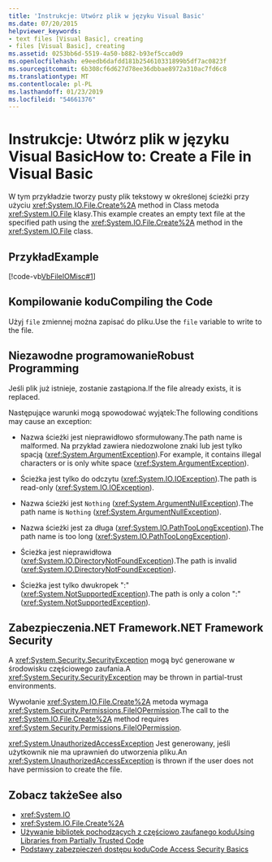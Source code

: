 ```yaml
---
title: 'Instrukcje: Utwórz plik w języku Visual Basic'
ms.date: 07/20/2015
helpviewer_keywords:
- text files [Visual Basic], creating
- files [Visual Basic], creating
ms.assetid: 0253bb6d-5519-4a50-b882-b93ef5cca0d9
ms.openlocfilehash: e9eedb6dafdd181b254610331899b5df7ac0823f
ms.sourcegitcommit: 6b308cf6d627d78ee36dbbae8972a310ac7fd6c8
ms.translationtype: MT
ms.contentlocale: pl-PL
ms.lasthandoff: 01/23/2019
ms.locfileid: "54661376"
---
```

# <a name="how-to-create-a-file-in-visual-basic"></a><span data-ttu-id="ed137-102">Instrukcje: Utwórz plik w języku Visual Basic</span><span class="sxs-lookup"><span data-stu-id="ed137-102">How to: Create a File in Visual Basic</span></span>
<span data-ttu-id="ed137-103">W tym przykładzie tworzy pusty plik tekstowy w określonej ścieżki przy użyciu <xref:System.IO.File.Create%2A> method in Class metoda <xref:System.IO.File> klasy.</span><span class="sxs-lookup"><span data-stu-id="ed137-103">This example creates an empty text file at the specified path using the <xref:System.IO.File.Create%2A> method in the <xref:System.IO.File> class.</span></span>  
  
## <a name="example"></a><span data-ttu-id="ed137-104">Przykład</span><span class="sxs-lookup"><span data-stu-id="ed137-104">Example</span></span>  
 [!code-vb[VbFileIOMisc#1](../../../../visual-basic/developing-apps/programming/drives-directories-files/codesnippet/VisualBasic/how-to-create-a-file_1.vb)]  
  
## <a name="compiling-the-code"></a><span data-ttu-id="ed137-105">Kompilowanie kodu</span><span class="sxs-lookup"><span data-stu-id="ed137-105">Compiling the Code</span></span>  
 <span data-ttu-id="ed137-106">Użyj `file` zmiennej można zapisać do pliku.</span><span class="sxs-lookup"><span data-stu-id="ed137-106">Use the `file` variable to write to the file.</span></span>  
  
## <a name="robust-programming"></a><span data-ttu-id="ed137-107">Niezawodne programowanie</span><span class="sxs-lookup"><span data-stu-id="ed137-107">Robust Programming</span></span>  
 <span data-ttu-id="ed137-108">Jeśli plik już istnieje, zostanie zastąpiona.</span><span class="sxs-lookup"><span data-stu-id="ed137-108">If the file already exists, it is replaced.</span></span>  
  
 <span data-ttu-id="ed137-109">Następujące warunki mogą spowodować wyjątek:</span><span class="sxs-lookup"><span data-stu-id="ed137-109">The following conditions may cause an exception:</span></span>  
  
-   <span data-ttu-id="ed137-110">Nazwa ścieżki jest nieprawidłowo sformułowany.</span><span class="sxs-lookup"><span data-stu-id="ed137-110">The path name is malformed.</span></span> <span data-ttu-id="ed137-111">Na przykład zawiera niedozwolone znaki lub jest tylko spacją (<xref:System.ArgumentException>).</span><span class="sxs-lookup"><span data-stu-id="ed137-111">For example, it contains illegal characters or is only white space (<xref:System.ArgumentException>).</span></span>  
  
-   <span data-ttu-id="ed137-112">Ścieżka jest tylko do odczytu (<xref:System.IO.IOException>).</span><span class="sxs-lookup"><span data-stu-id="ed137-112">The path is read-only (<xref:System.IO.IOException>).</span></span>  
  
-   <span data-ttu-id="ed137-113">Nazwa ścieżki jest `Nothing` (<xref:System.ArgumentNullException>).</span><span class="sxs-lookup"><span data-stu-id="ed137-113">The path name is `Nothing` (<xref:System.ArgumentNullException>).</span></span>  
  
-   <span data-ttu-id="ed137-114">Nazwa ścieżki jest za długa (<xref:System.IO.PathTooLongException>).</span><span class="sxs-lookup"><span data-stu-id="ed137-114">The path name is too long (<xref:System.IO.PathTooLongException>).</span></span>  
  
-   <span data-ttu-id="ed137-115">Ścieżka jest nieprawidłowa (<xref:System.IO.DirectoryNotFoundException>).</span><span class="sxs-lookup"><span data-stu-id="ed137-115">The path is invalid (<xref:System.IO.DirectoryNotFoundException>).</span></span>  
  
-   <span data-ttu-id="ed137-116">Ścieżka jest tylko dwukropek ":" (<xref:System.NotSupportedException>).</span><span class="sxs-lookup"><span data-stu-id="ed137-116">The path is only a colon ":" (<xref:System.NotSupportedException>).</span></span>  
  
## <a name="net-framework-security"></a><span data-ttu-id="ed137-117">Zabezpieczenia.NET Framework</span><span class="sxs-lookup"><span data-stu-id="ed137-117">.NET Framework Security</span></span>  
 <span data-ttu-id="ed137-118">A <xref:System.Security.SecurityException> mogą być generowane w środowisku częściowego zaufania.</span><span class="sxs-lookup"><span data-stu-id="ed137-118">A <xref:System.Security.SecurityException> may be thrown in partial-trust environments.</span></span>  
  
 <span data-ttu-id="ed137-119">Wywołanie <xref:System.IO.File.Create%2A> metoda wymaga <xref:System.Security.Permissions.FileIOPermission>.</span><span class="sxs-lookup"><span data-stu-id="ed137-119">The call to the <xref:System.IO.File.Create%2A> method requires <xref:System.Security.Permissions.FileIOPermission>.</span></span>  
  
 <span data-ttu-id="ed137-120"><xref:System.UnauthorizedAccessException> Jest generowany, jeśli użytkownik nie ma uprawnień do utworzenia pliku.</span><span class="sxs-lookup"><span data-stu-id="ed137-120">An <xref:System.UnauthorizedAccessException> is thrown if the user does not have permission to create the file.</span></span>  
  
## <a name="see-also"></a><span data-ttu-id="ed137-121">Zobacz także</span><span class="sxs-lookup"><span data-stu-id="ed137-121">See also</span></span>
- <xref:System.IO>
- <xref:System.IO.File.Create%2A>
- [<span data-ttu-id="ed137-122">Używanie bibliotek pochodzących z częściowo zaufanego kodu</span><span class="sxs-lookup"><span data-stu-id="ed137-122">Using Libraries from Partially Trusted Code</span></span>](../../../../framework/misc/using-libraries-from-partially-trusted-code.md)
- [<span data-ttu-id="ed137-123">Podstawy zabezpieczeń dostępu kodu</span><span class="sxs-lookup"><span data-stu-id="ed137-123">Code Access Security Basics</span></span>](../../../../framework/misc/code-access-security-basics.md)
